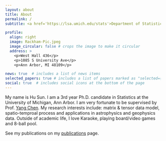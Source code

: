 ```yaml
---
layout: about
title: About
permalink: /
subtitle: <a href='https://lsa.umich.edu/stats'>Department of Statistics, U-M Ann Arbor</a>. Ph.D. Candidate.

profile:
  align: right
  image: Rackham-Pic.jpeg
  image_circular: false # crops the image to make it circular
  address: >
    <p>West Hall 436</p>
    <p>1085 S University Ave</p>
    <p>Ann Arbor, MI 48109</p>

news: true  # includes a list of news items
selected_papers: true # includes a list of papers marked as "selected={true}"
social: true  # includes social icons at the bottom of the page
---
```


My name is Hu Sun. I am a 3rd year Ph.D. candidate in Statistics at the University of Michigan, Ann Arbor. I am very fortunate to be supervised by Prof. [Yang Chen](https://yangchenfunstatistics.github.io/yangchen.github.io//). My research interests include: matrix & tensor data model, spatio-temproal process and applications in astrophysics and geophysics data. Outside of academic life, I love Karaoke, playing board/video games and 8-ball pool.

See my publications on my [publications](/al-folio/publications/) page. 
